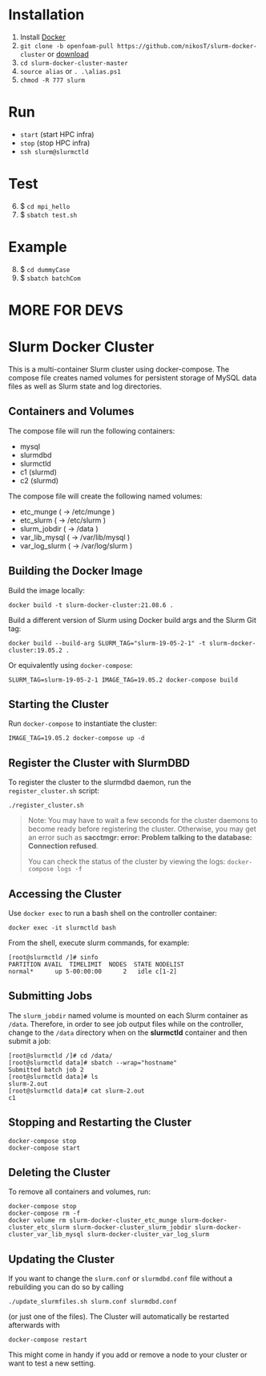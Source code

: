 # Installation
1. Install [Docker](https://docs.docker.com/engine/install)
2. `git clone -b openfoam-pull https://github.com/nikosT/slurm-docker-cluster` or [download](https://github.com/nikosT/slurm-docker-cluster/archive/refs/heads/openfoam-pull.zip)
3. `cd slurm-docker-cluster-master`
4. `source alias` or `. .\alias.ps1`
5. `chmod -R 777 slurm`

# Run
* `start` (start HPC infra)
* `stop` (stop HPC infra)
* `ssh slurm@slurmctld`

# Test
6. $ `cd mpi_hello`
7. $ `sbatch test.sh`

# Example
8. $ `cd dummyCase`
9. $ `sbatch batchCom`

#
# MORE FOR DEVS

# Slurm Docker Cluster

This is a multi-container Slurm cluster using docker-compose.  The compose file
creates named volumes for persistent storage of MySQL data files as well as
Slurm state and log directories.

## Containers and Volumes

The compose file will run the following containers:

* mysql
* slurmdbd
* slurmctld
* c1 (slurmd)
* c2 (slurmd)

The compose file will create the following named volumes:

* etc_munge         ( -> /etc/munge     )
* etc_slurm         ( -> /etc/slurm     )
* slurm_jobdir      ( -> /data          )
* var_lib_mysql     ( -> /var/lib/mysql )
* var_log_slurm     ( -> /var/log/slurm )

## Building the Docker Image

Build the image locally:

```console
docker build -t slurm-docker-cluster:21.08.6 .
```

Build a different version of Slurm using Docker build args and the Slurm Git
tag:

```console
docker build --build-arg SLURM_TAG="slurm-19-05-2-1" -t slurm-docker-cluster:19.05.2 .
```

Or equivalently using `docker-compose`:

```console
SLURM_TAG=slurm-19-05-2-1 IMAGE_TAG=19.05.2 docker-compose build
```


## Starting the Cluster

Run `docker-compose` to instantiate the cluster:

```console
IMAGE_TAG=19.05.2 docker-compose up -d
```

## Register the Cluster with SlurmDBD

To register the cluster to the slurmdbd daemon, run the `register_cluster.sh`
script:

```console
./register_cluster.sh
```

> Note: You may have to wait a few seconds for the cluster daemons to become
> ready before registering the cluster.  Otherwise, you may get an error such
> as **sacctmgr: error: Problem talking to the database: Connection refused**.
>
> You can check the status of the cluster by viewing the logs: `docker-compose
> logs -f`

## Accessing the Cluster

Use `docker exec` to run a bash shell on the controller container:

```console
docker exec -it slurmctld bash
```

From the shell, execute slurm commands, for example:

```console
[root@slurmctld /]# sinfo
PARTITION AVAIL  TIMELIMIT  NODES  STATE NODELIST
normal*      up 5-00:00:00      2   idle c[1-2]
```

## Submitting Jobs

The `slurm_jobdir` named volume is mounted on each Slurm container as `/data`.
Therefore, in order to see job output files while on the controller, change to
the `/data` directory when on the **slurmctld** container and then submit a job:

```console
[root@slurmctld /]# cd /data/
[root@slurmctld data]# sbatch --wrap="hostname"
Submitted batch job 2
[root@slurmctld data]# ls
slurm-2.out
[root@slurmctld data]# cat slurm-2.out
c1
```

## Stopping and Restarting the Cluster

```console
docker-compose stop
docker-compose start
```

## Deleting the Cluster

To remove all containers and volumes, run:

```console
docker-compose stop
docker-compose rm -f
docker volume rm slurm-docker-cluster_etc_munge slurm-docker-cluster_etc_slurm slurm-docker-cluster_slurm_jobdir slurm-docker-cluster_var_lib_mysql slurm-docker-cluster_var_log_slurm
```
## Updating the Cluster

If you want to change the `slurm.conf` or `slurmdbd.conf` file without a rebuilding you can do so by calling
```console
./update_slurmfiles.sh slurm.conf slurmdbd.conf
```
(or just one of the files).
The Cluster will automatically be restarted afterwards with
```console
docker-compose restart
```
This might come in handy if you add or remove a node to your cluster or want to test a new setting.
